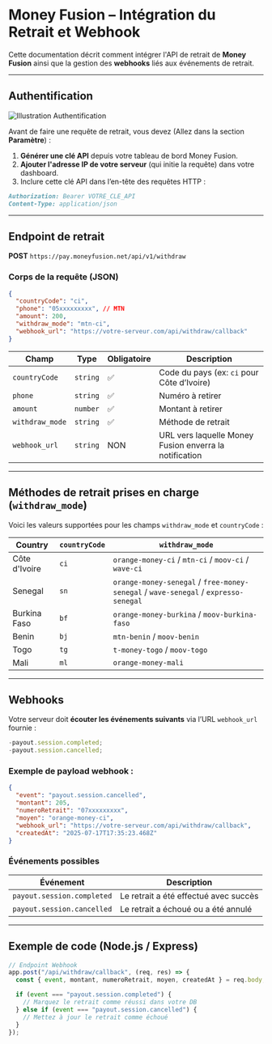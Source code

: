 # Money Fusion – Intégration du Retrait et Webhook

Cette documentation décrit comment intégrer l'API de retrait de **Money Fusion** ainsi que la gestion des **webhooks** liés aux événements de retrait.

---

## Authentification

![Illustration Authentification](https://sc-digital.nyc3.cdn.digitaloceanspaces.com/sc-digital/images/1753185228523-api_key_docs.png)

Avant de faire une requête de retrait, vous devez (Allez dans la section **Paramètre**) :

1. **Générer une clé API** depuis votre tableau de bord Money Fusion.
2. **Ajouter l'adresse IP de votre serveur** (qui initie la requête) dans votre dashboard.
3. Inclure cette clé API dans l’en-tête des requêtes HTTP :

```md
Authorization: Bearer VOTRE_CLE_API
Content-Type: application/json
```

---

## Endpoint de retrait

**POST** `https://pay.moneyfusion.net/api/v1/withdraw`

### Corps de la requête (JSON)

```json
{
  "countryCode": "ci",
  "phone": "05xxxxxxxxx", // MTN
  "amount": 200,
  "withdraw_mode": "mtn-ci",
  "webhook_url": "https://votre-serveur.com/api/withdraw/callback"
}
```

| Champ           | Type     | Obligatoire | Description                                            |
| --------------- | -------- | ----------- | ------------------------------------------------------ |
| `countryCode`   | `string` | ✅          | Code du pays (ex: `ci` pour Côte d’Ivoire)             |
| `phone`         | `string` | ✅          | Numéro à retirer                                       |
| `amount`        | `number` | ✅          | Montant à retirer                                      |
| `withdraw_mode` | `string` | ✅          | Méthode de retrait                                     |
| `webhook_url`   | `string` | NON         | URL vers laquelle Money Fusion enverra la notification |

---

## Méthodes de retrait prises en charge (`withdraw_mode`)

Voici les valeurs supportées pour les champs `withdraw_mode` et `countryCode` :

| Country       | `countryCode` | `withdraw_mode`                                                                     |
| ------------- | ------------- | ----------------------------------------------------------------------------------- |
| Côte d'Ivoire | `ci`          | `orange-money-ci` / `mtn-ci` / `moov-ci` / `wave-ci`                                |
| Senegal       | `sn`          | `orange-money-senegal` / `free-money-senegal` / `wave-senegal` / `expresso-senegal` |
| Burkina Faso  | `bf`          | `orange-money-burkina` / `moov-burkina-faso`                                        |
| Benin         | `bj`          | `mtn-benin` / `moov-benin`                                                          |
| Togo          | `tg`          | `t-money-togo` / `moov-togo`                                                        |
| Mali          | `ml`          | `orange-money-mali`                                                                 |

---

## Webhooks

Votre serveur doit **écouter les événements suivants** via l’URL `webhook_url` fournie :

```js
-payout.session.completed;
-payout.session.cancelled;
```

### Exemple de payload webhook :

```json
{
  "event": "payout.session.cancelled",
  "montant": 205,
  "numeroRetrait": "07xxxxxxxxx",
  "moyen": "orange-money-ci",
  "webhook_url": "https://votre-serveur.com/api/withdraw/callback",
  "createdAt": "2025-07-17T17:35:23.468Z"
}
```

### Événements possibles

| Événement                  | Description                           |
| -------------------------- | ------------------------------------- |
| `payout.session.completed` | Le retrait a été effectué avec succès |
| `payout.session.cancelled` | Le retrait a échoué ou a été annulé   |

---

## Exemple de code (Node.js / Express)

```js
// Endpoint Webhook
app.post("/api/withdraw/callback", (req, res) => {
  const { event, montant, numeroRetrait, moyen, createdAt } = req.body;

  if (event === "payout.session.completed") {
    // Marquez le retrait comme réussi dans votre DB
  } else if (event === "payout.session.cancelled") {
    // Mettez à jour le retrait comme échoué
  }
});
```
